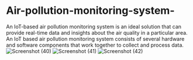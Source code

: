 # Air-pollution-monitoring-system-
An IoT-based air pollution monitoring system is an ideal solution that can provide real-time data and insights about the air quality in a particular area. An IoT based air pollution monitoring system consists of several hardware and software components that work together to collect and process data.
![Screenshot (40)](https://github.com/cheninikhil121/Air-pollution-monitoring-system-/assets/165396453/dc2440b8-8eab-4631-beca-9c53ef98bccb)
![Screenshot (41)](https://github.com/cheninikhil121/Air-pollution-monitoring-system-/assets/165396453/5b98d7fd-72e5-4e89-a6c5-0d02df055ede)
![Screenshot (42)](https://github.com/cheninikhil121/Air-pollution-monitoring-system-/assets/165396453/b28fe5e8-c1b7-40a8-a4cc-465e31a4e6f9)
